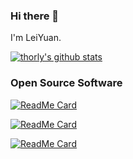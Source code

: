 ### Hi there 👋

I'm LeiYuan.

[![thorly's github stats](https://github-readme-stats.vercel.app/api?username=thorly&show_icons=true&theme=solarized-dark&hide_border=true)](https://github.com/anuraghazra/github-readme-stats)


### Open Source Software

[![ReadMe Card](https://github-readme-stats.vercel.app/api/pin/?username=seisman&repo=HinetPy&show_icons=true&theme=solarized-dark&hide_border=true&show_owner=true)](https://github.com/seisman/HinetPy)

[![ReadMe Card](https://github-readme-stats.vercel.app/api/pin/?username=GenericMappingTools&repo=gmt&show_icons=true&theme=solarized-dark&hide_border=true&show_owner=true)](https://github.com/GenericMappingTools/gmt)

[![ReadMe Card](https://github-readme-stats.vercel.app/api/pin/?username=GenericMappingTools&repo=pygmt&show_icons=true&theme=solarized-dark&hide_border=true&show_owner=true)](https://github.com/GenericMappingTools/pygmt)

